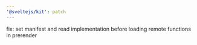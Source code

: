 ```yaml
---
'@sveltejs/kit': patch
---
```


fix: set manifest and read implementation before loading remote functions in prerender

